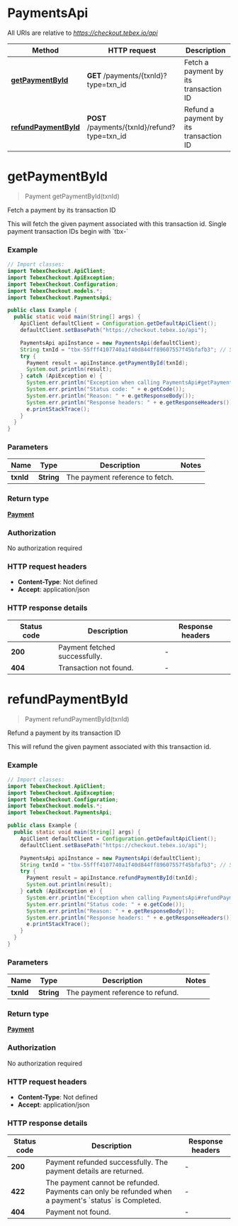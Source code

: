 # PaymentsApi

All URIs are relative to *https://checkout.tebex.io/api*

| Method | HTTP request | Description |
|------------- | ------------- | -------------|
| [**getPaymentById**](PaymentsApi.md#getPaymentById) | **GET** /payments/{txnId}?type&#x3D;txn_id | Fetch a payment by its transaction ID |
| [**refundPaymentById**](PaymentsApi.md#refundPaymentById) | **POST** /payments/{txnId}/refund?type&#x3D;txn_id | Refund a payment by its transaction ID |


<a id="getPaymentById"></a>
# **getPaymentById**
> Payment getPaymentById(txnId)

Fetch a payment by its transaction ID

This will fetch the given payment associated with this transaction id. Single payment transaction IDs begin with &#x60;tbx-&#x60;

### Example
```java
// Import classes:
import TebexCheckout.ApiClient;
import TebexCheckout.ApiException;
import TebexCheckout.Configuration;
import TebexCheckout.models.*;
import TebexCheckout.PaymentsApi;

public class Example {
  public static void main(String[] args) {
    ApiClient defaultClient = Configuration.getDefaultApiClient();
    defaultClient.setBasePath("https://checkout.tebex.io/api");

    PaymentsApi apiInstance = new PaymentsApi(defaultClient);
    String txnId = "tbx-55fff4107740a1f40d844ff89607557f45bfafb3"; // String | The payment reference to fetch.
    try {
      Payment result = apiInstance.getPaymentById(txnId);
      System.out.println(result);
    } catch (ApiException e) {
      System.err.println("Exception when calling PaymentsApi#getPaymentById");
      System.err.println("Status code: " + e.getCode());
      System.err.println("Reason: " + e.getResponseBody());
      System.err.println("Response headers: " + e.getResponseHeaders());
      e.printStackTrace();
    }
  }
}
```

### Parameters

| Name | Type | Description  | Notes |
|------------- | ------------- | ------------- | -------------|
| **txnId** | **String**| The payment reference to fetch. | |

### Return type

[**Payment**](Payment.md)

### Authorization

No authorization required

### HTTP request headers

 - **Content-Type**: Not defined
 - **Accept**: application/json

### HTTP response details
| Status code | Description | Response headers |
|-------------|-------------|------------------|
| **200** | Payment fetched successfully. |  -  |
| **404** | Transaction not found. |  -  |

<a id="refundPaymentById"></a>
# **refundPaymentById**
> Payment refundPaymentById(txnId)

Refund a payment by its transaction ID

This will refund the given payment associated with this transaction id.

### Example
```java
// Import classes:
import TebexCheckout.ApiClient;
import TebexCheckout.ApiException;
import TebexCheckout.Configuration;
import TebexCheckout.models.*;
import TebexCheckout.PaymentsApi;

public class Example {
  public static void main(String[] args) {
    ApiClient defaultClient = Configuration.getDefaultApiClient();
    defaultClient.setBasePath("https://checkout.tebex.io/api");

    PaymentsApi apiInstance = new PaymentsApi(defaultClient);
    String txnId = "tbx-55fff4107740a1f40d844ff89607557f45bfafb3"; // String | The payment reference to refund.
    try {
      Payment result = apiInstance.refundPaymentById(txnId);
      System.out.println(result);
    } catch (ApiException e) {
      System.err.println("Exception when calling PaymentsApi#refundPaymentById");
      System.err.println("Status code: " + e.getCode());
      System.err.println("Reason: " + e.getResponseBody());
      System.err.println("Response headers: " + e.getResponseHeaders());
      e.printStackTrace();
    }
  }
}
```

### Parameters

| Name | Type | Description  | Notes |
|------------- | ------------- | ------------- | -------------|
| **txnId** | **String**| The payment reference to refund. | |

### Return type

[**Payment**](Payment.md)

### Authorization

No authorization required

### HTTP request headers

 - **Content-Type**: Not defined
 - **Accept**: application/json

### HTTP response details
| Status code | Description | Response headers |
|-------------|-------------|------------------|
| **200** | Payment refunded successfully. The payment details are returned. |  -  |
| **422** | The payment cannot be refunded. Payments can only be refunded when a payment&#39;s &#x60;status&#x60; is Completed. |  -  |
| **404** | Payment not found. |  -  |

